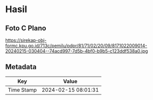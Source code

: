 # Hasil

## Foto C Plano

https://sirekap-obj-formc.kpu.go.id/713c/pemilu/pdpr/81/71/02/20/09/8171022009014-20240215-030404--74acd997-7d5b-4bf0-b9b5-c123ddf538a0.jpg


## Metadata

| Key        | Value               |
| ---------- | ------------------- |
| Time Stamp | 2024-02-15 08:01:31 |



